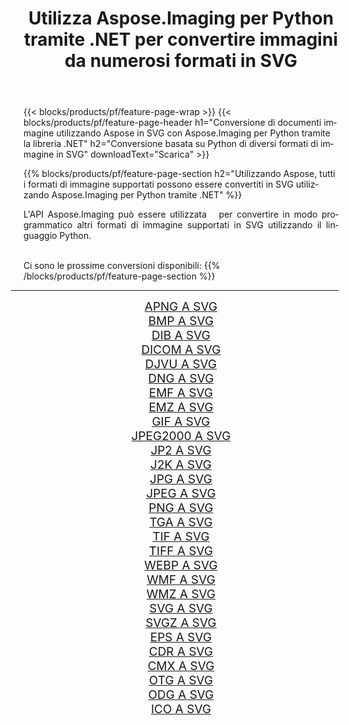 ﻿---
title: Utilizza Aspose.Imaging per Python tramite .NET per convertire immagini da numerosi formati in SVG 
weight: 3920
url: /it/python-net/conversion/to/svg 
lang: it
langdirlevel: 2
locales: zh-hans,ja,it,ru,de,es,fr,nl,id,lt,pl,pt,vi,tr,ko,zh-hant,ar,hi,th,sv,cs,uk,he
description: Puoi utilizzare Aspose.Imaging per Python tramite la libreria .NET per convertire da una varietà di formati in SVG
---

{{< blocks/products/pf/feature-page-wrap >}}
{{< blocks/products/pf/feature-page-header h1="Conversione di documenti immagine utilizzando Aspose in SVG con Aspose.Imaging per Python tramite la libreria .NET" h2="Conversione basata su Python di diversi formati di immagine in SVG" downloadText="Scarica" >}}


{{% blocks/products/pf/feature-page-section  h2="Utilizzando Aspose, tutti i formati di immagine supportati possono essere convertiti in SVG utilizzando Aspose.Imaging per Python tramite .NET" %}}
<p align=justify>L'API Aspose.Imaging può essere utilizzata   per convertire in modo programmatico altri formati di immagine supportati in SVG utilizzando il linguaggio Python.</p>
<br/>
Ci sono le prossime conversioni disponibili:
{{% /blocks/products/pf/feature-page-section %}}
<div class="container-fluid productfamilypage bg-gray">
    <div class="convertypes bg-gray agp-content section">
        <div class="container">
		<hr style="margin-left:-20px;"/>
		<div class="row other-converters" style="gap: 10px;font-size: 19px;text-align:center;">
		    <div class='col-md-2 other-converter remove-lp remove-rp'><a href="/imaging/it/python-net/conversion/apng-to-svg" style="padding:15px;">APNG A SVG</a></div>
<div class='col-md-2 other-converter remove-lp remove-rp'><a href="/imaging/it/python-net/conversion/bmp-to-svg" style="padding:15px;">BMP A SVG</a></div>
<div class='col-md-2 other-converter remove-lp remove-rp'><a href="/imaging/it/python-net/conversion/dib-to-svg" style="padding:15px;">DIB A SVG</a></div>
<div class='col-md-2 other-converter remove-lp remove-rp'><a href="/imaging/it/python-net/conversion/dicom-to-svg" style="padding:15px;">DICOM A SVG</a></div>
<div class='col-md-2 other-converter remove-lp remove-rp'><a href="/imaging/it/python-net/conversion/djvu-to-svg" style="padding:15px;">DJVU A SVG</a></div>
<div class='col-md-2 other-converter remove-lp remove-rp'><a href="/imaging/it/python-net/conversion/dng-to-svg" style="padding:15px;">DNG A SVG</a></div>
<div class='col-md-2 other-converter remove-lp remove-rp'><a href="/imaging/it/python-net/conversion/emf-to-svg" style="padding:15px;">EMF A SVG</a></div>
<div class='col-md-2 other-converter remove-lp remove-rp'><a href="/imaging/it/python-net/conversion/emz-to-svg" style="padding:15px;">EMZ A SVG</a></div>
<div class='col-md-2 other-converter remove-lp remove-rp'><a href="/imaging/it/python-net/conversion/gif-to-svg" style="padding:15px;">GIF A SVG</a></div>
<div class='col-md-2 other-converter remove-lp remove-rp'><a href="/imaging/it/python-net/conversion/jpeg2000-to-svg" style="padding:15px;">JPEG2000 A SVG</a></div>
<div class='col-md-2 other-converter remove-lp remove-rp'><a href="/imaging/it/python-net/conversion/jp2-to-svg" style="padding:15px;">JP2 A SVG</a></div>
<div class='col-md-2 other-converter remove-lp remove-rp'><a href="/imaging/it/python-net/conversion/j2k-to-svg" style="padding:15px;">J2K A SVG</a></div>
<div class='col-md-2 other-converter remove-lp remove-rp'><a href="/imaging/it/python-net/conversion/jpg-to-svg" style="padding:15px;">JPG A SVG</a></div>
<div class='col-md-2 other-converter remove-lp remove-rp'><a href="/imaging/it/python-net/conversion/jpeg-to-svg" style="padding:15px;">JPEG A SVG</a></div>
<div class='col-md-2 other-converter remove-lp remove-rp'><a href="/imaging/it/python-net/conversion/png-to-svg" style="padding:15px;">PNG A SVG</a></div>
<div class='col-md-2 other-converter remove-lp remove-rp'><a href="/imaging/it/python-net/conversion/tga-to-svg" style="padding:15px;">TGA A SVG</a></div>
<div class='col-md-2 other-converter remove-lp remove-rp'><a href="/imaging/it/python-net/conversion/tif-to-svg" style="padding:15px;">TIF A SVG</a></div>
<div class='col-md-2 other-converter remove-lp remove-rp'><a href="/imaging/it/python-net/conversion/tiff-to-svg" style="padding:15px;">TIFF A SVG</a></div>
<div class='col-md-2 other-converter remove-lp remove-rp'><a href="/imaging/it/python-net/conversion/webp-to-svg" style="padding:15px;">WEBP A SVG</a></div>
<div class='col-md-2 other-converter remove-lp remove-rp'><a href="/imaging/it/python-net/conversion/wmf-to-svg" style="padding:15px;">WMF A SVG</a></div>
<div class='col-md-2 other-converter remove-lp remove-rp'><a href="/imaging/it/python-net/conversion/wmz-to-svg" style="padding:15px;">WMZ A SVG</a></div>
<div class='col-md-2 other-converter remove-lp remove-rp'><a href="/imaging/it/python-net/conversion/svg-to-svg" style="padding:15px;">SVG A SVG</a></div>
<div class='col-md-2 other-converter remove-lp remove-rp'><a href="/imaging/it/python-net/conversion/svgz-to-svg" style="padding:15px;">SVGZ A SVG</a></div>
<div class='col-md-2 other-converter remove-lp remove-rp'><a href="/imaging/it/python-net/conversion/eps-to-svg" style="padding:15px;">EPS A SVG</a></div>
<div class='col-md-2 other-converter remove-lp remove-rp'><a href="/imaging/it/python-net/conversion/cdr-to-svg" style="padding:15px;">CDR A SVG</a></div>
<div class='col-md-2 other-converter remove-lp remove-rp'><a href="/imaging/it/python-net/conversion/cmx-to-svg" style="padding:15px;">CMX A SVG</a></div>
<div class='col-md-2 other-converter remove-lp remove-rp'><a href="/imaging/it/python-net/conversion/otg-to-svg" style="padding:15px;">OTG A SVG</a></div>
<div class='col-md-2 other-converter remove-lp remove-rp'><a href="/imaging/it/python-net/conversion/odg-to-svg" style="padding:15px;">ODG A SVG</a></div>
<div class='col-md-2 other-converter remove-lp remove-rp'><a href="/imaging/it/python-net/conversion/ico-to-svg" style="padding:15px;">ICO A SVG</a></div>
                </div>
        </div>
    </div>
</div>
<br/>

